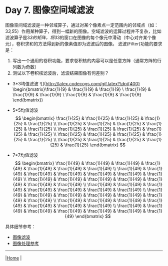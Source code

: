 # Day 7. 图像空间域滤波
图像空间域滤波是一种邻域算子，通过对某个像素点一定范围内的邻域点（如：3*3,5*5）作用某种算子，得到一幅新的图像。空域滤波的运算过程并不复杂，比如滤波算子是3*3的矩阵，将3*3的窗口在图像的每个像元中滑动（中心对齐某个像元），卷积求和的方法得到新的像素值即为滤波后的图像。
滤波(Filter)功能的要求是：
1. 写出一个通用的卷积功能，要求卷积核的内容可以是任意方阵（通常方阵的行列数为奇数）
2. 测试以下卷积核滤波后，滤波结果图像有何差别？
  - 3*3均值滤波
  ![](http://latex.codecogs.com/gif.latex?\dpi{400} \begin{bmatrix}\frac{1}{9} & \frac{1}{9} & \frac{1}{9} \\ \frac{1}{9} & \frac{1}{9} & \frac{1}{9} \\ \frac{1}{9} & \frac{1}{9} & \frac{1}{9} \end{bmatrix})

- 5*5均值滤波
$$
\begin{bmatrix}
\frac{1}{25} & \frac{1}{25} & \frac{1}{25} & \frac{1}{25} & \frac{1}{25} \\
\frac{1}{25} & \frac{1}{25} & \frac{1}{25} & \frac{1}{25} & \frac{1}{25} \\
\frac{1}{25} & \frac{1}{25} & \frac{1}{25} & \frac{1}{25} & \frac{1}{25} \\
\frac{1}{25} & \frac{1}{25} & \frac{1}{25} & \frac{1}{25} & \frac{1}{25} \\
\frac{1}{25} & \frac{1}{25} & \frac{1}{25} & \frac{1}{25} & \frac{1}{25}
\end{bmatrix}
$$

- 7*7均值滤波
$$
\begin{bmatrix}
\frac{1}{49} & \frac{1}{49} & \frac{1}{49} & \frac{1}{49} & \frac{1}{49} & \frac{1}{49} & \frac{1}{49} \\
\frac{1}{49} & \frac{1}{49} & \frac{1}{49} & \frac{1}{49} & \frac{1}{49} & \frac{1}{49} & \frac{1}{49} \\
\frac{1}{49} & \frac{1}{49} & \frac{1}{49} & \frac{1}{49} & \frac{1}{49} & \frac{1}{49} & \frac{1}{49} \\
\frac{1}{49} & \frac{1}{49} & \frac{1}{49} & \frac{1}{49} & \frac{1}{49} & \frac{1}{49} & \frac{1}{49} \\
\frac{1}{49} & \frac{1}{49} & \frac{1}{49} & \frac{1}{49} & \frac{1}{49} & \frac{1}{49} & \frac{1}{49} \\
\frac{1}{49} & \frac{1}{49} & \frac{1}{49} & \frac{1}{49} & \frac{1}{49} & \frac{1}{49} & \frac{1}{49} \\
\frac{1}{49} & \frac{1}{49} & \frac{1}{49} & \frac{1}{49} & \frac{1}{49} & \frac{1}{49} & \frac{1}{49} 
\end{bmatrix}
$$

具体细节参考：
- [图像滤波](https://zhuanlan.zhihu.com/p/50238655)
- [图像处理参考](refs/Basic_RS_Image.docx)

---
|[Home](Subject.md) |
